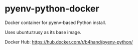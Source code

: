 # pyenv-python-docker
Docker container for pyenv-based Python install.

Uses ubuntu:trusy as its base image.

Docker Hub: https://hub.docker.com/r/b4hand/pyenv-python/
